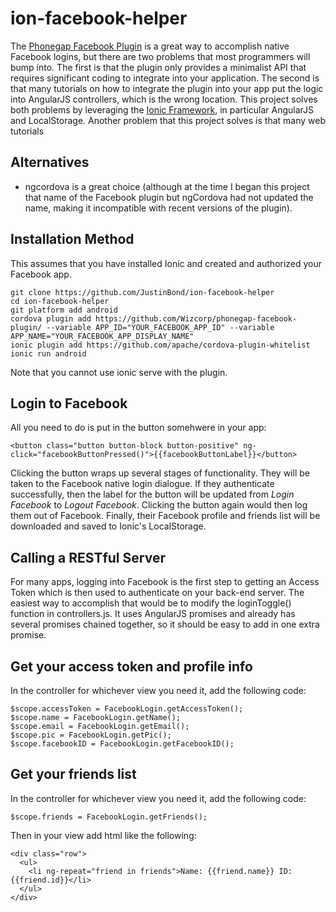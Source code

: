 # ion-facebook-helper

The [Phonegap Facebook Plugin](https://github.com/Wizcorp/phonegap-facebook-plugin) is a great way to accomplish native Facebook logins, but there are two problems that most programmers will bump into. The first is that the plugin only provides a minimalist API that requires significant coding to integrate into your application. The second is that many tutorials on how to integrate the plugin into your app put the logic into AngularJS controllers, which is the wrong location. This project solves both problems by leveraging the [Ionic Framework](http://ionicframework.com), in particular AngularJS and LocalStorage. Another problem that this project solves is that many web tutorials 

## Alternatives

* ngcordova is a great choice (although at the time I began this project that name of the Facebook plugin but ngCordova had not updated the name, making it incompatible with recent versions of the plugin).

## Installation Method

This assumes that you have installed Ionic and created and authorized your Facebook app.

```
git clone https://github.com/JustinBond/ion-facebook-helper
cd ion-facebook-helper
git platform add android
cordova plugin add https://github.com/Wizcorp/phonegap-facebook-plugin/ --variable APP_ID="YOUR_FACEBOOK_APP_ID" --variable APP_NAME="YOUR_FACEBOOK_APP_DISPLAY_NAME"
ionic plugin add https://github.com/apache/cordova-plugin-whitelist
ionic run android
```

Note that you cannot use ionic serve with the plugin.

## Login to Facebook

All you need to do is put in the button somehwere in your app:

```
<button class="button button-block button-positive" ng-click="facebookButtonPressed()">{{facebookButtonLabel}}</button>
```

Clicking the button wraps up several stages of functionality. They will be 
taken to the Facebook native login dialogue. If they authenticate successfully, 
then the label for the button will be updated from *Login Facebook* to *Logout 
Facebook*. Clicking the button again would then log them out of Facebook. 
Finally, their Facebook profile and friends list will be downloaded and saved
to Ionic's LocalStorage.

## Calling a RESTful Server

For many apps, logging into Facebook is the first step to getting an Access 
Token which is then used to authenticate on your back-end server. The easiest 
way to accomplish that would be to modify the loginToggle() function in 
controllers.js. It uses AngularJS promises and already has several promises 
chained together, so it should be easy to add in one extra promise.

## Get your access token and profile info

In the controller for whichever view you need it, add the following code:
```
$scope.accessToken = FacebookLogin.getAccessToken();
$scope.name = FacebookLogin.getName();
$scope.email = FacebookLogin.getEmail();
$scope.pic = FacebookLogin.getPic();
$scope.facebookID = FacebookLogin.getFacebookID();
```

## Get your friends list

In the controller for whichever view you need it, add the following code:
```
$scope.friends = FacebookLogin.getFriends();
```

Then in your view add html like the following:
```
<div class="row">
  <ul>
    <li ng-repeat="friend in friends">Name: {{friend.name}} ID: {{friend.id}}</li>
  </ul>
</div>
```





